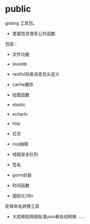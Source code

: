 # public
golang 工具包。

- 里面包含很多公共函数

包括：
- 文件功能

- leveldb

- restful风格消息包头定义

- cache缓存

- 绘图函数

- elastic

- echarts

- http

- 日志

- nsq抽取

- 线程安全队列

- 签名

- gorm封装

- 时间函数

- 国际化i18n

驼峰命名转换工具
 - 大驼峰到网络标准json串自动转换
......
